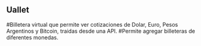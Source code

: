 <h2>Uallet</h2>

#Billetera virtual que permite ver cotizaciones de Dolar, Euro, Pesos Argentinos y Bitcoin, traidas desde una API.
#Permite agregar billeteras de diferentes monedas.
